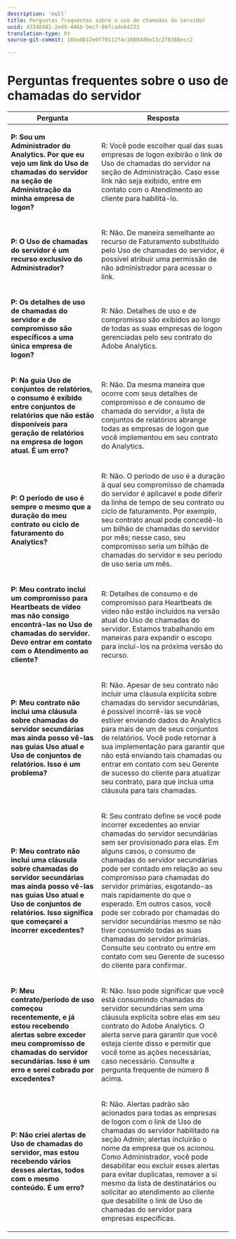```yaml
---
description: 'null'
title: Perguntas frequentes sobre o uso de chamadas do servidor
uuid: 43340481-2e49-446b-bec7-86fcadeb4233
translation-type: ht
source-git-commit: 16ba0b12e0f70112f4c10804d0a13c278388ecc2

---
```



# Perguntas frequentes sobre o uso de chamadas do servidor

<table id="table_10384E2010B849708AE9462BB2B43438"> 
 <thead> 
  <tr> 
   <th colname="col1" class="entry"> Pergunta </th> 
   <th colname="col2" class="entry"> Resposta </th> 
  </tr> 
 </thead>
 <tbody> 
  <tr> 
   <td colname="col1"> <p><b>P: Sou um Administrador do Analytics. Por que eu vejo um link do Uso de chamadas do servidor na seção de Administração da minha empresa de logon?</b> </p> </td> 
   <td colname="col2"> <p>R: Você pode escolher qual das suas empresas de logon exibirão o link de Uso de chamadas do servidor na seção de Administração. Caso esse link não seja exibido, entre em contato com o Atendimento ao cliente para habilitá-lo. </p> </td> 
  </tr> 
  <tr> 
   <td colname="col1"> <p><b>P: O Uso de chamadas do servidor é um recurso exclusivo do Administrador?</b> </p> </td> 
   <td colname="col2"> <p>R: Não. De maneira semelhante ao recurso de Faturamento substituído pelo Uso de chamadas do servidor, é possível atribuir uma permissão de não administrador para acessar o link. </p> </td> 
  </tr> 
  <tr> 
   <td colname="col1"> <p><b>P: Os detalhes de uso de chamadas do servidor e de compromisso são específicos a uma única empresa de logon?</b> </p> </td> 
   <td colname="col2"> <p>R: Não. Detalhes de uso e de compromisso são exibidos ao longo de todas as suas empresas de logon gerenciadas pelo seu contrato do Adobe Analytics. </p> </td> 
  </tr> 
  <tr> 
   <td colname="col1"> <p><b>P: Na guia Uso de conjuntos de relatórios, o consumo é exibido entre conjuntos de relatórios que não estão disponíveis para geração de relatórios na empresa de logon atual. É um erro? </b> </p> </td> 
   <td colname="col2"> <p>R: Não. Da mesma maneira que ocorre com seus detalhes de compromisso e de consumo de chamada do servidor, a lista de conjuntos de relatórios abrange todas as empresas de logon que você implementou em seu contrato do Analytics. </p> </td> 
  </tr> 
  <tr> 
   <td colname="col1"> <p><b>P: O período de uso é sempre o mesmo que a duração do meu contrato ou ciclo de faturamento do Analytics?</b> </p> </td> 
   <td colname="col2"> <p>R: Não. O período de uso é a duração à qual seu compromisso de chamada do servidor é aplicavel e pode diferir da linha de tempo de seu contrato ou ciclo de faturamento. Por exemplo, seu contrato anual pode concedê-lo um bilhão de chamadas do servidor por mês; nesse caso, seu compromisso seria um bilhão de chamadas do servidor e seu período de uso seria um mês. </p> </td> 
  </tr> 
  <tr> 
   <td colname="col1"> <p><b>P: Meu contrato inclui um compromisso para Heartbeats de vídeo mas não consigo encontrá-las no Uso de chamadas do servidor. Devo entrar em contato com o Atendimento ao cliente?</b> </p> </td> 
   <td colname="col2"> <p>R: Detalhes de consumo e de compromisso para Heartbeats de vídeo não estão incluídos na versão atual do Uso de chamadas do servidor. Estamos trabalhando em maneiras para expandir o escopo para incluí-los na próxima versão do recurso. </p> </td> 
  </tr> 
  <tr> 
   <td colname="col1"> <p><b>P: Meu contrato não inclui uma cláusula sobre chamadas do servidor secundárias mas ainda posso vê-las nas guias Uso atual e Uso de conjuntos de relatórios. Isso é um problema? </b> </p> </td> 
   <td colname="col2"> <p>R: Não. Apesar de seu contrato não incluir uma cláusula explícita sobre chamadas do servidor secundárias, é possível incorrê-las se você estiver enviando dados do Analytics para mais de um de seus conjuntos de relatórios. Você pode retornar à sua implementação para garantir que não está enviando tais chamadas ou entrar em contato com seu Gerente de sucesso do cliente para atualizar seu contrato, para que inclua uma cláusula para tais chamadas. </p> </td> 
  </tr> 
  <tr> 
   <td colname="col1"> <p><b>P: Meu contrato não inclui uma cláusula sobre chamadas do servidor secundárias mas ainda posso vê-las nas guias Uso atual e Uso de conjuntos de relatórios. Isso significa que começarei a incorrer excedentes?</b> </p> </td> 
   <td colname="col2"> <p>R: Seu contrato define se você pode incorrer excedentes ao enviar chamadas do servidor secundárias sem ser provisionado para elas. Em alguns casos, o consumo de chamadas do servidor secundárias pode ser contado em relação ao seu compromisso para chamadas do servidor primárias, esgotando-as mais rapidamente do que o esperado. Em outros casos, você pode ser cobrado por chamadas do servidor secundárias mesmo se não tiver consumido todas as suas chamadas do servidor primárias. Consulte seu contrato ou entre em contato com seu Gerente de sucesso do cliente para confirmar. </p> </td> 
  </tr> 
  <tr> 
   <td colname="col1"> <p><b>P: Meu contrato/período de uso começou recentemente, e já estou recebendo alertas sobre exceder meu compromisso de chamadas do servidor secundárias. Isso é um erro e serei cobrado por excedentes? </b> </p> </td> 
   <td colname="col2"> <p>R: Não. Isso pode significar que você está consumindo chamadas do servidor secundárias sem uma cláusula explícita sobre elas em seu contrato do Adobe Analytics. O alerta serve para garantir que você esteja ciente disso e permitir que você tome as ações necessárias, caso necessário. Consulte a pergunta frequente de número 8 acima. </p> </td> 
  </tr> 
  <tr> 
   <td colname="col1"> <p><b>P: Não criei alertas de Uso de chamadas do servidor, mas estou recebendo vários desses alertas, todos com o mesmo conteúdo. É um erro? </b> </p> </td> 
   <td colname="col2"> <p>R: Não. Alertas padrão são acionados para todas as empresas de logon com o link de Uso de chamadas do servidor habilitado na seção Admin; alertas incluirão o nome da empresa que os acionou. Como Administrador, você pode desabilitar eou excluir esses alertas para evitar duplicatas, remover a si mesmo da lista de destinatários ou solicitar ao atendimento ao cliente que desabilite o link de Uso de chamadas do servidor para empresas específicas. </p> </td> 
  </tr> 
 </tbody> 
</table>
